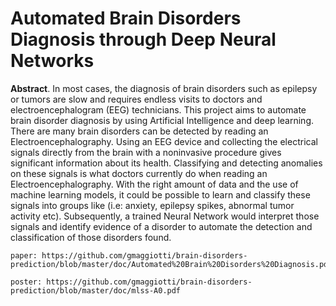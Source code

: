 # Automated Brain Disorders Diagnosis through Deep Neural Networks

**Abstract**.  In most cases, the diagnosis of brain disorders such as epilepsy or tumors are slow and requires endless visits to doctors and electroencephalogram (EEG) technicians. This project aims to automate brain disorder diagnosis by using Artificial Intelligence and deep learning. There are many brain disorders  can be detected by reading an Electroencephalography. Using an EEG device and collecting the electrical signals directly from the brain with a noninvasive procedure gives significant information about its health. Classifying and detecting anomalies on these signals is what doctors currently do when reading an Electroencephalography. With the right amount of data and the use of machine learning models, it could be possible to learn and classify these signals into groups like (i.e: anxiety, epilepsy spikes, abnormal tumor activity etc). Subsequently, a trained Neural Network would interpret those signals and identify evidence of a disorder to automate the detection and classification of those disorders found. 
```
paper: https://github.com/gmaggiotti/brain-disorders-prediction/blob/master/doc/Automated%20Brain%20Disorders%20Diagnosis.pdf

poster: https://github.com/gmaggiotti/brain-disorders-prediction/blob/master/doc/mlss-A0.pdf
```

